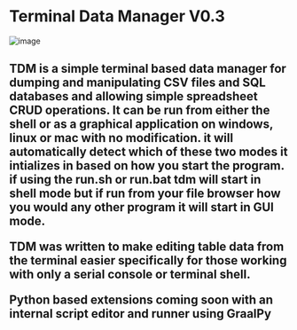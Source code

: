 <h1>Terminal Data Manager V0.3</h1>

![image](https://github.com/user-attachments/assets/509645af-9edd-490c-b92c-10ae02ba6b42)
<h2> TDM is a simple terminal based data manager for dumping and manipulating CSV files and SQL databases and allowing simple spreadsheet CRUD operations.
It can be run from either the shell or as a graphical application on windows, linux or mac with no modification. it will automatically detect which of these two modes it intializes in based on how you start the program.  if using the run.sh or run.bat tdm will start in shell mode but if run from your file browser how you would any other program it will start in GUI mode.

TDM was written to make editing table data from the terminal easier specifically for those working with only a serial console or terminal shell. 

Python based extensions coming soon with an internal script editor and runner using GraalPy<h2/> 